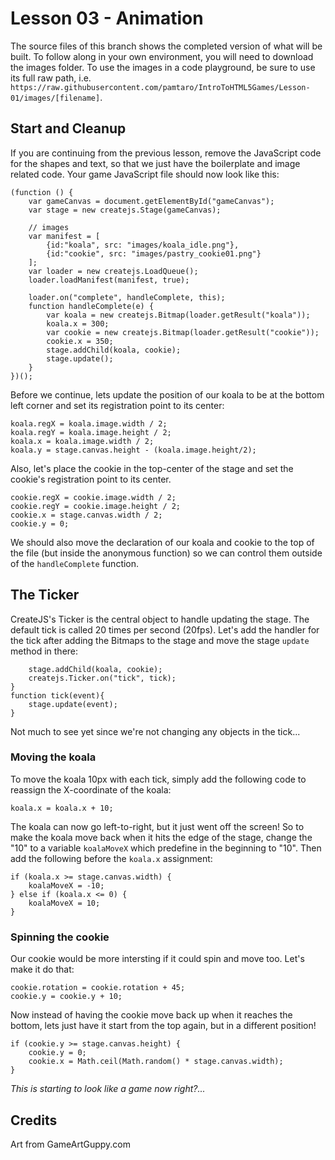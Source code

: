 # Lesson 03 - Animation
The source files of this branch shows the completed version of what will be built. To follow along in your own environment, you will need to download the images folder. To use the images in a code playground, be sure to use its full raw path, i.e. `https://raw.githubusercontent.com/pamtaro/IntroToHTML5Games/Lesson-01/images/[filename]`.

## Start and Cleanup
If you are continuing from the previous lesson, remove the JavaScript code for the shapes and text, so that we just have the boilerplate and image related code. Your game JavaScript file should now look like this:
```
(function () {
    var gameCanvas = document.getElementById("gameCanvas");
    var stage = new createjs.Stage(gameCanvas);
    
    // images
    var manifest = [
        {id:"koala", src: "images/koala_idle.png"},
        {id:"cookie", src: "images/pastry_cookie01.png"}
    ];
    var loader = new createjs.LoadQueue();
    loader.loadManifest(manifest, true);
    
    loader.on("complete", handleComplete, this);
    function handleComplete(e) {
        var koala = new createjs.Bitmap(loader.getResult("koala"));
        koala.x = 300;
        var cookie = new createjs.Bitmap(loader.getResult("cookie"));
        cookie.x = 350;
        stage.addChild(koala, cookie);
        stage.update();
    }
})();
```
Before we continue, lets update the position of our koala to be at the bottom left corner and set its registration point to its center:
``` 
koala.regX = koala.image.width / 2;
koala.regY = koala.image.height / 2;
koala.x = koala.image.width / 2;
koala.y = stage.canvas.height - (koala.image.height/2);
```
Also, let's place the cookie in the top-center of the stage and set the cookie's registration point to its center.
```
cookie.regX = cookie.image.width / 2;
cookie.regY = cookie.image.height / 2;
cookie.x = stage.canvas.width / 2;
cookie.y = 0;
```
We should also move the declaration of our koala and cookie to the top of the file (but inside the anonymous function) so we can control them outside of the `handleComplete` function.

## The Ticker
CreateJS's Ticker is the central object to handle updating the stage. The default tick is called 20 times per second (20fps). Let's add the handler for the tick after adding the Bitmaps to the stage and move the stage `update` method in there:
```
    stage.addChild(koala, cookie);
    createjs.Ticker.on("tick", tick);
}
function tick(event){
    stage.update(event);
}
```
Not much to see yet since we're not changing any objects in the tick...

### Moving the koala
To move the koala 10px with each tick, simply add the following code to reassign the X-coordinate of the koala:
```
koala.x = koala.x + 10;
```
The koala can now go left-to-right, but it just went off the screen! So to make the koala move back when it hits the edge of the stage, change the "10" to a variable `koalaMoveX` which predefine in the beginning to "10". Then add the following before the `koala.x` assignment:
```
if (koala.x >= stage.canvas.width) {
    koalaMoveX = -10;
} else if (koala.x <= 0) {
    koalaMoveX = 10;
}
```

### Spinning the cookie
Our cookie would be more intersting if it could spin and move too. Let's make it do that:
```
cookie.rotation = cookie.rotation + 45;
cookie.y = cookie.y + 10;
```
Now instead of having the cookie move back up when it reaches the bottom, lets just have it start from the top again, but in a different position!
```
if (cookie.y >= stage.canvas.height) {
    cookie.y = 0;
    cookie.x = Math.ceil(Math.random() * stage.canvas.width);
}

```
_This is starting to look like a game now right?..._

## Credits
Art from GameArtGuppy.com
